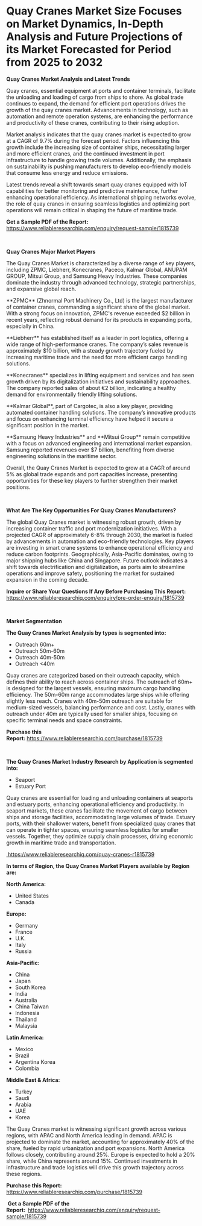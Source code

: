 <p><h1>Quay Cranes Market Size Focuses on Market Dynamics, In-Depth Analysis and Future Projections of its Market Forecasted for Period from 2025 to 2032</h1></p><p><strong>Quay Cranes Market Analysis and Latest Trends</strong></p>
<p><p>Quay cranes, essential equipment at ports and container terminals, facilitate the unloading and loading of cargo from ships to shore. As global trade continues to expand, the demand for efficient port operations drives the growth of the quay cranes market. Advancements in technology, such as automation and remote operation systems, are enhancing the performance and productivity of these cranes, contributing to their rising adoption.</p><p>Market analysis indicates that the quay cranes market is expected to grow at a CAGR of 9.7% during the forecast period. Factors influencing this growth include the increasing size of container ships, necessitating larger and more efficient cranes, and the continued investment in port infrastructure to handle growing trade volumes. Additionally, the emphasis on sustainability is pushing manufacturers to develop eco-friendly models that consume less energy and reduce emissions.</p><p>Latest trends reveal a shift towards smart quay cranes equipped with IoT capabilities for better monitoring and predictive maintenance, further enhancing operational efficiency. As international shipping networks evolve, the role of quay cranes in ensuring seamless logistics and optimizing port operations will remain critical in shaping the future of maritime trade.</p></p>
<p><strong>Get a Sample PDF of the Report:&nbsp;</strong> <a href="https://www.reliableresearchiq.com/enquiry/request-sample/1815739?utm_campaign=2948&utm_medium=2&utm_source=Github&utm_content=ia&utm_term=16042025&utm_id=quay-cranes">https://www.reliableresearchiq.com/enquiry/request-sample/1815739</a></p>
<p>&nbsp;</p>
<p><strong>Quay Cranes Major Market Players</strong></p>
<p><p>The Quay Cranes Market is characterized by a diverse range of key players, including ZPMC, Liebherr, Konecranes, Paceco, Kalmar Global, ANUPAM GROUP, Mitsui Group, and Samsung Heavy Industries. These companies dominate the industry through advanced technology, strategic partnerships, and expansive global reach.</p><p>**ZPMC** (Zhnormal Port Machinery Co., Ltd) is the largest manufacturer of container cranes, commanding a significant share of the global market. With a strong focus on innovation, ZPMC's revenue exceeded $2 billion in recent years, reflecting robust demand for its products in expanding ports, especially in China.</p><p>**Liebherr** has established itself as a leader in port logistics, offering a wide range of high-performance cranes. The company’s sales revenue is approximately $10 billion, with a steady growth trajectory fueled by increasing maritime trade and the need for more efficient cargo handling solutions.</p><p>**Konecranes** specializes in lifting equipment and services and has seen growth driven by its digitalization initiatives and sustainability approaches. The company reported sales of about €2 billion, indicating a healthy demand for environmentally friendly lifting solutions. </p><p>**Kalmar Global**, part of Cargotec, is also a key player, providing automated container handling solutions. The company’s innovative products and focus on enhancing terminal efficiency have helped it secure a significant position in the market.</p><p>**Samsung Heavy Industries** and **Mitsui Group** remain competitive with a focus on advanced engineering and international market expansion. Samsung reported revenues over $7 billion, benefiting from diverse engineering solutions in the maritime sector. </p><p>Overall, the Quay Cranes Market is expected to grow at a CAGR of around 5% as global trade expands and port capacities increase, presenting opportunities for these key players to further strengthen their market positions.</p></p>
<p>&nbsp;</p>
<p><strong>What Are The Key Opportunities For Quay Cranes Manufacturers?</strong></p>
<p><p>The global Quay Cranes market is witnessing robust growth, driven by increasing container traffic and port modernization initiatives. With a projected CAGR of approximately 6-8% through 2030, the market is fueled by advancements in automation and eco-friendly technologies. Key players are investing in smart crane systems to enhance operational efficiency and reduce carbon footprints. Geographically, Asia-Pacific dominates, owing to major shipping hubs like China and Singapore. Future outlook indicates a shift towards electrification and digitalization, as ports aim to streamline operations and improve safety, positioning the market for sustained expansion in the coming decade.</p></p>
<p><strong>Inquire or Share Your Questions If Any Before Purchasing This Report:</strong> <a href="https://www.reliableresearchiq.com/enquiry/pre-order-enquiry/1815739?utm_campaign=2948&utm_medium=2&utm_source=Github&utm_content=ia&utm_term=16042025&utm_id=quay-cranes">https://www.reliableresearchiq.com/enquiry/pre-order-enquiry/1815739</a></p>
<p>&nbsp;</p>
<p><strong>Market Segmentation</strong></p>
<p><strong>The Quay Cranes Market Analysis by types is segmented into:</strong></p>
<p><ul><li>Outreach 60m+</li><li>Outreach 50m-60m</li><li>Outreach 40m-50m</li><li>Outreach <40m</li></ul></p>
<p><p>Quay cranes are categorized based on their outreach capacity, which defines their ability to reach across container ships. The outreach of 60m+ is designed for the largest vessels, ensuring maximum cargo handling efficiency. The 50m-60m range accommodates large ships while offering slightly less reach. Cranes with 40m-50m outreach are suitable for medium-sized vessels, balancing performance and cost. Lastly, cranes with outreach under 40m are typically used for smaller ships, focusing on specific terminal needs and space constraints.</p></p>
<p><strong>Purchase this Report:&nbsp;</strong><a href="https://www.reliableresearchiq.com/purchase/1815739?utm_campaign=2948&utm_medium=2&utm_source=Github&utm_content=ia&utm_term=16042025&utm_id=quay-cranes">https://www.reliableresearchiq.com/purchase/1815739</a></p>
<p>&nbsp;</p>
<p><strong>The Quay Cranes Market Industry Research by Application is segmented into:</strong></p>
<p><ul><li>Seaport</li><li>Estuary Port</li></ul></p>
<p><p>Quay cranes are essential for loading and unloading containers at seaports and estuary ports, enhancing operational efficiency and productivity. In seaport markets, these cranes facilitate the movement of cargo between ships and storage facilities, accommodating large volumes of trade. Estuary ports, with their shallower waters, benefit from specialized quay cranes that can operate in tighter spaces, ensuring seamless logistics for smaller vessels. Together, they optimize supply chain processes, driving economic growth in maritime trade and transportation.</p></p>
<p><a href="https://www.reliableresearchiq.com/quay-cranes-r1815739?utm_campaign=2948&utm_medium=2&utm_source=Github&utm_content=ia&utm_term=16042025&utm_id=quay-cranes">&nbsp;https://www.reliableresearchiq.com/quay-cranes-r1815739</a></p>
<p><strong>In terms of Region, the Quay Cranes Market Players available by Region are:</strong></p>
<p>
    <p> <strong> North America: </strong>
        <ul>
            <li>United States</li>
            <li>Canada</li>
        </ul>
        </p> 
    <p> <strong> Europe: </strong>
        <ul>
            <li>Germany</li>
            <li>France</li>
            <li>U.K.</li>
            <li>Italy</li>
            <li>Russia</li>
        </ul>
        </p> 
    <p> <strong> Asia-Pacific: </strong>
        <ul>
            <li>China</li>
            <li>Japan</li>
            <li>South Korea</li>
            <li>India</li>
            <li>Australia</li>
            <li>China Taiwan</li>
            <li>Indonesia</li>
            <li>Thailand</li>
            <li>Malaysia</li>
        </ul>
        </p> 
    <p> <strong> Latin America: </strong>
        <ul>
            <li>Mexico</li>
            <li>Brazil</li>
            <li>Argentina Korea</li>
            <li>Colombia</li>
        </ul>
        </p> 
    <p> <strong> Middle East & Africa: </strong>
        <ul>
            <li>Turkey</li>
            <li>Saudi</li>
            <li>Arabia</li>
            <li>UAE</li>
            <li>Korea</li>
        </ul>
    </p>
    </p>
<p><p>The Quay Cranes market is witnessing significant growth across various regions, with APAC and North America leading in demand. APAC is projected to dominate the market, accounting for approximately 40% of the share, fueled by rapid urbanization and port expansions. North America follows closely, contributing around 25%. Europe is expected to hold a 20% share, while China represents around 15%. Continued investments in infrastructure and trade logistics will drive this growth trajectory across these regions.</p></p>
<p><strong>Purchase this Report: </strong><a href="https://www.reliableresearchiq.com/purchase/1815739?utm_campaign=2948&utm_medium=2&utm_source=Github&utm_content=ia&utm_term=16042025&utm_id=quay-cranes">https://www.reliableresearchiq.com/purchase/1815739</a></p>
<p>&nbsp;<strong>Get a Sample PDF of the Report:&nbsp;&nbsp;</strong><a href="https://www.reliableresearchiq.com/enquiry/request-sample/1815739?utm_campaign=2948&utm_medium=2&utm_source=Github&utm_content=ia&utm_term=16042025&utm_id=quay-cranes">https://www.reliableresearchiq.com/enquiry/request-sample/1815739</a></p>
<p><strong></strong></p>
<p><p></p><p></p><p></p></p>
